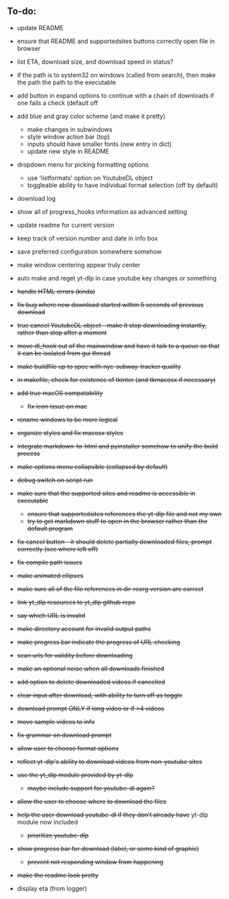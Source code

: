## To-do:

- update README
- ensure that README and supportedsites buttons correctly open file in browser
- list ETA, download size, and download speed in status?

- if the path is to system32 on windows (called from search), then make the path the path to the executable

- add button in expand options to continue with a chain of downloads if one fails a check (default off

- add blue and gray color scheme (and make it pretty)
    - make changes in subwindows
    - style window action bar (top)
    - inputs should have smaller fonts (new entry in dict)
    - update new style in README

- dropdown menu for picking formatting options
    - use 'listformats' option on YoutubeDL object
    - toggleable ability to have individual format selection (off by default)

- download log

- show all of progress_hooks information as advanced setting

- update readme for current version
- keep track of version number and date in info box

- save preferred configuration somewhere somehow
- make window centering appear truly center
- auto make and reget yt-dlp in case youtube key changes or something

- ~~handle HTML errors (kinda)~~
- ~~fix bug where new download started within 5 seconds of previous download~~
- ~~true cancel YoutubeDL object - make it stop downloading instantly, rather than stop after a moment~~
- ~~move dl_hook out of the mainwindow and have it talk to a queue so that it can be isolated from gui thread~~
- ~~make buildfile up to spec with nyc-subway-tracker quality~~
- ~~in makefile, check for existence of tkinter (and tkmacosx if necessary)~~
- ~~add true macOS compatability~~
    - ~~fix icon issue on mac~~
- ~~rename windows to be more logical~~
- ~~organize styles and fix macosx styles~~
- ~~integrate markdown-to-html and pyinstaller somehow to unify the build process~~
- ~~make options menu collapsible (collapsed by default)~~
- ~~debug switch on script run~~
- ~~make sure that the supported sites and readme is accessible in executable~~
    - ~~ensure that supportedsites references the yt-dlp file and not my own~~
    - ~~try to get markdown stuff to open in the browser rather than the default program~~
- ~~fix cancel button - it should delete partially downloaded files, prompt correctly (see where left off)~~
- ~~fix compile path issues~~
- ~~make animated ellipses~~
- ~~make sure all of the file references in dir-reorg version are correct~~
- ~~link yt_dlp resources to yt_dlp github repo~~
- ~~say which URL is invalid~~
- ~~make directory account for invalid output paths~~
- ~~make progress bar indicate the progress of URL checking~~
- ~~scan urls for validity before downloading~~
- ~~make an optional noise when all downloads finished~~
- ~~add option to delete downloaded videos if cancelled~~
- ~~clear input after download, with ability to turn off as toggle~~
- ~~download prompt ONLY if long video or if >4 videos~~
- ~~move sample videos to info~~
- ~~fix grammar on download prompt~~
- ~~allow user to choose format options~~
- ~~reflect yt-dlp's ability to download videos from non-youtube sites~~
- ~~use the yt_dlp module provided by yt-dlp~~
    - ~~maybe include support for youtube-dl again?~~
- ~~allow the user to choose where to download the files~~
- ~~help the user download youtube-dl if they don't already have~~ yt-dlp module now included
    - ~~prioritize youtube-dlp~~
- ~~show progress bar for download (label, or some kind of graphic)~~
    - ~~prevent not responding window from happening~~
- ~~make the readme look pretty~~

- display eta (from logger)